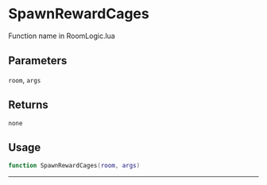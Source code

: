 # SpawnRewardCages
Function name in RoomLogic.lua
## Parameters
`room`, `args`
## Returns
`none`
## Usage
```lua
function SpawnRewardCages(room, args)
```
---
